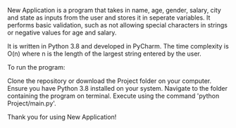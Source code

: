 New Application is a program that takes in name, age, gender, salary, city and state as inputs from the user and stores it in seperate variables. It performs basic validation, such as not allowing special characters in strings or negative values for age and salary.

It is written in Python 3.8 and developed in PyCharm. The time complexity is O(n) where n is the length of the largest string entered by the user.

To run the program:

Clone the repository or download the Project folder on your computer. Ensure you have Python 3.8 installed on your system. Navigate to the folder containing the program on terminal. Execute using the command 'python Project/main.py'.

Thank you for using New Application!